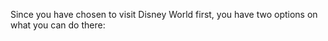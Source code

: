 Since you have chosen to visit Disney World first, you have two options on what you can do there:
 
 